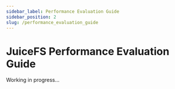 ```yaml
---
sidebar_label: Performance Evaluation Guide
sidebar_position: 2
slug: /performance_evaluation_guide
---
```

# JuiceFS Performance Evaluation Guide

Working in progress...
